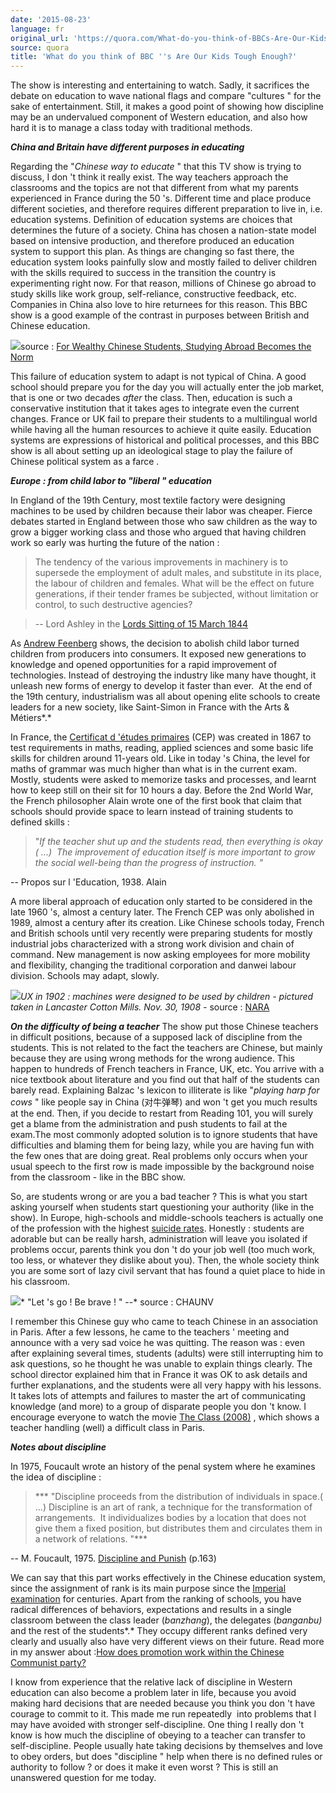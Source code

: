 ```yaml
---
date: '2015-08-23'
language: fr
original_url: 'https://quora.com/What-do-you-think-of-BBCs-Are-Our-Kids-Tough-Enough/answer/Clément-Renaud'
source: quora
title: 'What do you think of BBC ''s Are Our Kids Tough Enough?'
---
```


The show is interesting and entertaining to watch. Sadly, it sacrifices
the debate on education to wave national flags and compare  "cultures "
for the sake of entertainment. Still, it makes a good point of showing
how discipline may be an undervalued component of Western education, and
also how hard it is to manage a class today with traditional methods. 
 
***China and Britain have different purposes in educating*** 
 
Regarding the  "*Chinese way to educate* " that this TV show is trying
to discuss, I don 't think it really exist. The way teachers approach
the classrooms and the topics are not that different from what my
parents experienced in France during the 50 's. Different time and place
produce different societies, and therefore requires different
preparation to live in, i.e. education systems. Definition of education
systems are choices that determines the future of a society. China has
chosen a nation-state model based on intensive production, and therefore
produced an education system to support this plan. As things are
changing so fast there, the education system looks painfully slow and
mostly failed to deliver children with the skills required to success in
the transition the country is experimenting right now. For that reason,
millions of Chinese go abroad to study skills like work group,
self-reliance, constructive feedback, etc. Companies in China also love
to hire returnees for this reason. This BBC show is a good example of
the contrast in purposes between British and Chinese education. 
 
![](/{{site.base_url}}/img/quora/main-qimg-f1c5a2e149220b17531703b4af67bd6c.png)source : [For Wealthy
Chinese Students, Studying Abroad Becomes the
Norm](http://awesome.good.is/transparency/web/1205/export-of-students/flat.html) 
 
This failure of education system to adapt is not typical of China. A
good school should prepare you for the day you will actually enter the
job market, that is one or two decades *after* the class. Then,
education is such a conservative institution that it takes ages to
integrate even the current changes. France or UK fail to prepare their
students to a multilingual world while having all the human resources to
achieve it quite easily. Education systems are expressions of historical
and political processes, and this BBC show is all about setting up an
ideological stage to play the failure of Chinese political system as a
farce . 
 
 
***Europe : from child labor to  "liberal " education*** 
 
In England of the 19th Century, most textile factory were designing
machines to be used by children because their labor was cheaper. Fierce
debates started in England between those who saw children as the way to
grow a bigger working class and those who argued that having children
work so early was hurting the future of the nation : 
 

> The tendency of the various improvements in machinery is to supersede
> the employment of adult males, and substitute in its place, the labour
> of children and females. What will be the effect on future
> generations, if their tender frames be subjected, without limitation
> or control, to such destructive agencies?

>  -- Lord Ashley in the [Lords Sitting of 15 March
> 1844](http://hansard.millbanksystems.com/commons/1844/mar/15/hours-of-labour-in-factories#column_1088) 

 
As [Andrew Feenberg](https://en.wikipedia.org/wiki/Andrew_Feenberg)
shows, the decision to abolish child labor turned children from
producers into consumers. It exposed new generations to knowledge and
opened opportunities for a rapid improvement of technologies. Instead of
destroying the industry like many have thought, it unleash new forms of
energy to develop it faster than ever.  At the end of the 19th century,
industrialism was all about opening elite schools to create leaders for
a new society, like Saint-Simon in France with the Arts & Métiers*.* 
 
In France, the [Certificat d 'études
primaires](https://fr.wikipedia.org/wiki/Certificat_d'%C3%A9tudes_primaires)
(CEP) was created in 1867 to test requirements in maths, reading,
applied sciences and some basic life skills for children around 11-years
old. Like in today 's China, the level for maths of grammar was much
higher than what is in the current exam.  Mostly, students were asked to
memorize tasks and processes, and learnt how to keep still on their sit
for 10 hours a day. Before the 2nd World War, the French philosopher
Alain wrote one of the first book that claim that schools should provide
space to learn instead of training students to defined skills : 
 

>  "*If the teacher shut up and the students read, then everything is
> okay ( ...)  The improvement of education itself is more important to
> grow the social well-being than the progress of instruction. "*

 
 -- Propos sur l 'Education, 1938. Alain 
 
A more liberal approach of education only started to be considered in
the late 1960 's, almost a century later. The French CEP was only
abolished in 1989, almost a century after its creation. Like Chinese
schools today, French and British schools until very recently were
preparing students for mostly industrial jobs characterized with a
strong work division and chain of command. New management is now asking
employees for more mobility and flexibility, changing the traditional
corporation and danwei labour division. Schools may adapt, slowly. 
 
![](/{{site.base_url}}/img/quora/main-qimg-27a175d103b382e835f4474d3b523b28-c.png)*UX in 1902 :
machines were designed to be used by children - pictured taken in
Lancaster Cotton Mills. Nov. 30, 1908 -* source :
[NARA](https://commons.wikimedia.org/wiki/File:Sadie_Pfeifer,_48_inches_high._Has_worked_half_a_year._One_of_the_many_small_children_at_work_in_Lancaster_Cotton..._-_NARA_-_523128.jpg) 
 
***On the difficulty of being a teacher*** 
The show put those Chinese teachers in difficult positions, because of a
supposed lack of discipline from the students. This is not related to
the fact the teachers are Chinese, but mainly because they are using
wrong methods for the wrong audience. This happen to hundreds of French
teachers in France, UK, etc. You arrive with a nice textbook about
literature and you find out that half of the students can barely read.
Explaining Balzac 's lexicon to illiterate is like  "*playing harp for
cows* " like people say in China (对牛弹琴) and won 't get you much
results at the end. Then, if you decide to restart from Reading 101, you
will surely get a blame from the administration and push students to
fail at the exam.The most commonly adopted solution is to ignore
students that have difficulties and blaming them for being lazy, while
you are having fun with the few ones that are doing great. Real problems
only occurs when your usual speech to the first row is made impossible
by the background noise from the classroom - like in the BBC show. 
 
So, are students wrong or are you a bad teacher ? This is what you start
asking yourself when students start questioning your authority (like in
the show). In Europe, high-schools and middle-schools teachers is
actually one of the profession with the highest [suicide
rates](http://www.channel4.com/news/teachers-suicide-rates-double-in-a-year).
Honestly : students are adorable but can be really harsh, administration
will leave you isolated if problems occur, parents think you don 't do
your job well (too much work, too less, or whatever they dislike about
you). Then, the whole society think you are some sort of lazy civil
servant that has found a quiet place to hide in his classroom. 
 
![](/{{site.base_url}}/img/quora/main-qimg-d3c268d5815783a29ae6894529742f99-c.png)* "Let 's go ! Be
brave ! "  --* source : CHAUNV 
 
I remember this Chinese guy who came to teach Chinese in an association
in Paris. After a few lessons, he came to the teachers ' meeting and
announce with a very sad voice he was quitting. The reason was : even
after explaining several times, students (adults) were still
interrupting him to ask questions, so he thought he was unable to
explain things clearly. The school director explained him that in France
it was OK to ask details and further explanations, and the students were
all very happy with his lessons. It takes lots of attempts and failures
to master the art of communicating knowledge (and more) to a group of
disparate people you don 't know. I encourage everyone to watch the
movie [The Class (2008)](http://the%20class%20%282008%29/) , which shows
a teacher handling (well) a difficult class in Paris. 
 
***Notes about discipline*** 
 
In 1975, Foucault wrote an history of the penal system where he examines
the idea of discipline : 
 

> *** "Discipline proceeds from the distribution of individuals in
> space.( ...) Discipline is an art of rank, a technique for the
> transformation of arrangements.  It individualizes bodies by a
> location that does not give them a fixed position, but distributes
> them and circulates them in a network of relations. "***

 -- M. Foucault, 1975. [Discipline and
Punish](https://en.wikipedia.org/wiki/Discipline_and_Punish) (p.163) 
 
We can say that this part works effectively in the Chinese education
system, since the assignment of rank is its main purpose since the
[Imperial
examination](https://en.wikipedia.org/wiki/Imperial_examination) for
centuries. Apart from the ranking of schools, you have radical
differences of behaviors, expectations and results in a single classroom
between the class leader (*banzhang*), the delegates (*banganbu)* and
the rest of the students*.* They occupy different ranks defined very
clearly and usually also have very different views on their future. Read
more in my answer about :[How does promotion work within the Chinese
Communist
party?](http://quora.com/How-does-promotion-work-within-the-Chinese-Communist-party/answer/Cl%C3%A9ment-Renaud) 
 
I know from experience that the relative lack of discipline in Western
education can also become a problem later in life, because you avoid
making hard decisions that are needed because you think you don 't have
courage to commit to it. This made me run repeatedly  into problems that
I may have avoided with stronger self-discipline. One thing I really
don 't know is how much the discipline of obeying to a teacher can
transfer to self-discipline. People usually hate taking decisions by
themselves and love to obey orders, but does  "discipline " help when
there is no defined rules or authority to follow ? or does it make it
even worst ? This is still an unanswered question for me today.
